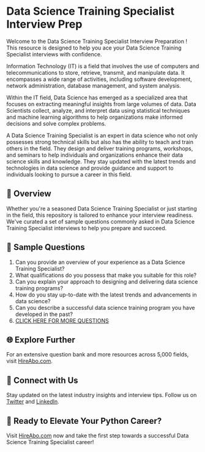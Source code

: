 # Data Science Training Specialist Interview Prep

Welcome to the Data Science Training Specialist Interview Preparation ! This resource is designed to help you ace your Data Science Training Specialist interviews with confidence.

Information Technology (IT) is a field that involves the use of computers and telecommunications to store, retrieve, transmit, and manipulate data. It encompasses a wide range of activities, including software development, network administration, database management, and system analysis.

Within the IT field, Data Science has emerged as a specialized area that focuses on extracting meaningful insights from large volumes of data. Data Scientists collect, analyze, and interpret data using statistical techniques and machine learning algorithms to help organizations make informed decisions and solve complex problems.

A Data Science Training Specialist is an expert in data science who not only possesses strong technical skills but also has the ability to teach and train others in the field. They design and deliver training programs, workshops, and seminars to help individuals and organizations enhance their data science skills and knowledge. They stay updated with the latest trends and technologies in data science and provide guidance and support to individuals looking to pursue a career in this field.

## 🚀 Overview

Whether you're a seasoned Data Science Training Specialist or just starting in the field, this repository is tailored to enhance your interview readiness. We've curated a set of sample questions commonly asked in Data Science Training Specialist interviews to help you prepare and succeed.

## 📝 Sample Questions

1. Can you provide an overview of your experience as a Data Science Training Specialist?
2. What qualifications do you possess that make you suitable for this role?
3. Can you explain your approach to designing and delivering data science training programs?
4. How do you stay up-to-date with the latest trends and advancements in data science?
5. Can you describe a successful data science training program you have developed in the past?
6. [CLICK HERE FOR MORE QUESTIONS](https://hireabo.com/job/0_3_47/Data%20Science%20Training%20Specialist)

## 🌐 Explore Further

For an extensive question bank and more resources across 5,000 fields, visit [HireAbo.com](https://www.hireabo.com).

## 📱 Connect with Us

Stay updated on the latest industry insights and interview tips. Follow us on [Twitter](https://twitter.com/hireabo) and [LinkedIn](https://www.linkedin.com/in/hire-abo-3609972a8/).

## 🚀 Ready to Elevate Your Python Career?

Visit [HireAbo.com](https://www.hireabo.com) now and take the first step towards a successful Data Science Training Specialist career!